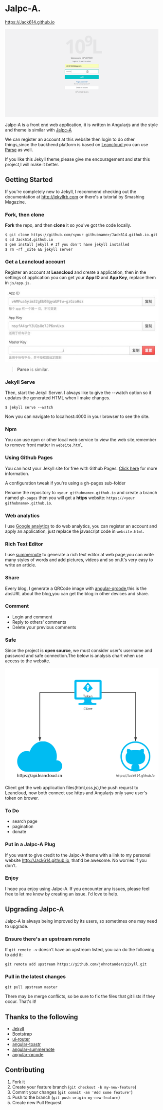 # Jalpc-A.

<https://Jack614.github.io>

![Jalpc-A](Jalpc-A.gif)

Jalpc-A is a front end web application, it is written in Angularjs and the style and theme is similar with [Jalpc-A](http://Jack614.github.com/jalpc_jekyll_theme)

We can register an account at this website then login to do other things,since the backhend platform is based on [Leancloud](https://leancloud.cn/),you can use [Parse](https://parse.com/) as well.

If you like this Jekyll theme,please give me encouragement and star this project,I will make it better.

## Getting Started

If you're completely new to Jekyll, I recommend checking out the documentation at <http://jekyllrb.com> or there's a tutorial by Smashing Magazine.

### Fork, then clone

**Fork** the repo, and then **clone** it so you've got the code locally.

```
$ git clone https://github.com/<your githubname>/Jack614.github.io.git
$ cd Jack614.github.io
$ gem install jekyll # If you don't have jekyll installed
$ rm -rf _site && jekyll server
```
### Get a Leancloud account

Register an account at **Leancloud** and create a application, then in the settings of application you can get your **App ID** and **App Key**, replace them in `js/app.js`.

![Leancloud-app](Leancloud-app.jpg)

> **Parse** is similar.

### Jekyll Serve

Then, start the Jekyll Server. I always like to give the --watch option so it updates the generated HTML when I make changes.

```
$ jekyll serve --watch
```

Now you can navigate to localhost:4000 in your browser to see the site.

### Npm

You can use npm or other local web service to view the web site,remember to remove front matter in `website.html`.

### Using Github Pages

You can host your Jekyll site for free with Github Pages. [Click here](https://pages.github.com) for more information.

A configuration tweak if you're using a gh-pages sub-folder

Rename the repository to `<your githubname>.github.io` and create a branch named `gh-pages` then you will get a **https** website: `https://<your githubname>.github.io`.

### Web analytics

I use [Google analytics](https://www.google.com/analytics/) to do web analytics, you can register an account and apply an application, just replace the javascript code in `website.html`.

### Rich Text Editor

I use [summernote](https://github.com/summernote/angular-summernote) to generate a rich text editor at web page,you can write many styles of words and add pictures, videos and so on.It's very easy to write an article.

### Share

Every blog, I generate a QRCode image with [angular-qrcode](https://github.com/monospaced/angular-qrcode),this is the absURL about the blog,you can get the blog in other devices and share.

### Comment

* Login and comment
* Reply to others' comments
* Delete your previous comments

### Safe

Since the project is **open source**, we must consider user's username and password and safe connection.The below is analysis chart when use access to the website.

![connect](connect.png)

Client get the web application files(html,css,js),the push requrst to Leancloud, now both connect use https and Angularjs only save user's token on brower.

### To Do

* search page
* pagination
* donate

### Put in a Jalpc-A Plug

If you want to give credit to the Jalpc-A theme with a link to my personal website <http://Jack614.github.io>, that'd be awesome. No worries if you don't.
 
### Enjoy

I hope you enjoy using Jalpc-A. If you encounter any issues, please feel free to let me know by creating an issue. I'd love to help.

## Upgrading Jalpc-A

Jalpc-A is always being improved by its users, so sometimes one may need to upgrade.

### Ensure there's an upstream remote

If `git remote -v` doesn't have an upstream listed, you can do the following to add it:

```
git remote add upstream https://github.com/johnotander/pixyll.git
```

### Pull in the latest changes

```
git pull upstream master
```

There may be merge conflicts, so be sure to fix the files that git lists if they occur. That's it!

## Thanks to the following

* [Jekyll](http://jekyllrb.com)
* [Bootstrap](http://www.bootcss.com)
* [ui-router](https://github.com/angular-ui/ui-router)
* [angular-toastr](https://github.com/Foxandxss/angular-toastr)
* [angular-summernote](https://github.com/summernote/angular-summernote)
* [angular-qrcode](https://github.com/monospaced/angular-qrcode)

## Contributing

1. Fork it
2. Create your feature branch (`git checkout -b my-new-feature`)
3. Commit your changes (`git commit -am 'Add some feature'`)
4. Push to the branch (`git push origin my-new-feature`)
5. Create new Pull Request

